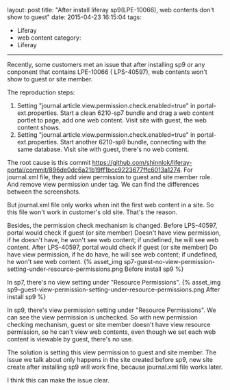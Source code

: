 layout: post
title: "After install liferay sp9(LPE-10066), web contents don't show to guest"
date: 2015-04-23 16:15:04
tags:
- Liferay
- web content
category:
- Liferay
---
Recently, some customers met an issue that after installing sp9 or any conponent that contains LPE-10066 ( LPS-40597), web contents won't show to guest or site member.

The reproduction steps:
1. Setting "journal.article.view.permission.check.enabled=true" in portal-ext.properties. Start a clean 6210-sp7 bundle and drag a web content portlet to page, add one web content. Visit site with guest, the web content shows.
2. Setting "journal.article.view.permission.check.enabled=true" in portal-ext.properties. Start another 6210-sp9 bundle, connecting with the same database. Visit site with guest, there's no web content.

The root cause is this commit https://github.com/shinnlok/liferay-portal/commit/896de0dc6a21b19ff1bcc9223677ffc6013a1274. For journal.xml file, they add view permission to guest and site member role. And remove view permission under <guest-unsupported> tag. We can find the differences between the screenshots.

But journal.xml file only works when init the first web content in a site. So this file won't work in customer's old site. That's the reason.

Besides, the permission check mechanism is changed.
Before LPS-40597, portal would check if guest (or site member) Doesn't have view permission, if he doesn't have, he won't see web content; if undefined, he will see web content.
After LPS-40597, portal would check if guest (or site member) Do have view permission, if he do have, he will see web content; if undefined, he won't see web content.
{% asset_img sp7-guest-no-view-permission-setting-under-resource-permissions.png Before install sp9 %}

In sp7, there's no view setting under "Resource Permissions".
{% asset_img sp9-guest-view-permission-setting-under-resource-permissions.png After install sp9 %}

In sp9, there's view permission setting under "Resource Permissions". We can see the view permission is unchecked. So with new permission checking mechanism, guest or site member doesn't have view resource permission, so he can't view web contents, even though we set each web content is viewable by guest, there's no use.

The solution is setting this view permission to guest and site member. The issue we talk about only happens in the site created before sp9, new site create after installing sp9 will work fine, because journal.xml file works later.

I think this can make the issue clear.